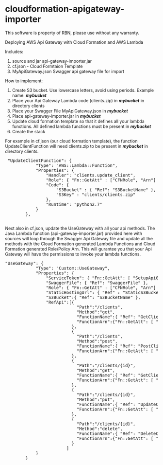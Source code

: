 # cloudformation-apigateway-importer
This software is property of RBN, please use without any warranty. 

Deploying AWS Api Gateway with Cloud Formation and AWS Lambda

Includes:
<ol>
<li>source and jar api-gateway-importer.jar</li>
<li>cf.json - Cloud Formtaion Template</li>
<li> MyApiGateway.json Swagger api gateway file for import</li>
</ol>

How to implement:
<ol>
<li>Create S3 bucket. Use lowercase letters, avoid using periods. Example name:  <i><b>mybucket</b></i></li>
<li>Place your Api Gateway Lambda code (clients.zip) in  <i><b>mybucket</b></i> in directory clients</li>
<li>Place your Swagger File MyApiGateway.json in  <i><b>mybucket</b></i></li>
<li>Place api-gateway-importer.jar in  <i><b>mybucket</b></i></li>
<li>Update cloud formation template so that it defines all your lambda functions. All defined lambda functions must be present in  <i><b>mybucket</b></i></li>
<li>Create the stack </li>
</ol>

<p>For example in cf.json (our cloud formation template), the function UpdateClientFunction will need clients.zip to be present in <i><b>mybucket</b></i> in directory clients.</p>
 

 <pre>
 "UpdateClientFunction": {
            "Type": "AWS::Lambda::Function",
            "Properties": {
                "Handler": "clients.update_client",
                "Role": { "Fn::GetAtt" : ["CFNRole", "Arn"] },
                "Code": {
                    "S3Bucket" : { "Ref": "S3BucketName" },
                    "S3Key" : "clients/clients.zip"
                },
                "Runtime": "python2.7"
            }
        },

</pre>


Next also in cf.json, update the UseGateway with all your api methods. The Java Lambda function (api-gateway-importer.jar) provided here with sources will loop through the Swagger Api Gateway file and update all the methods with the Cloud Formation generated Lambda Functions and Cloud Formation generated Role/Policy Arn. This will gurantee you that your Api Gateway will have the permissions to invoke your lambda functions. 

<pre>
"UseGateway": {
            "Type": "Custom::UseGateway",
            "Properties": {
                "ServiceToken": { "Fn::GetAtt": [ "SetupApiGatewayFunction", "Arn"] },
                "SwaggerFile": { "Ref": "SwaggerFile" },
                "Role": { "Fn::GetAtt" : ["CFNRole", "Arn"] },
                "StaticHostingUrl": { "Ref" : "StaticS3Bucket"},
                "S3Bucket":{ "Ref": "S3BucketName" },
                "RefApi":[{
                            "Path":"/clients",
                            "Method":"get",
                            "FunctionName":{ "Ref": "GetClientsFunction" },
                            "FunctionArn":{"Fn::GetAtt": [ "GetClientsFunction", "Arn"]}
                          },
                          {
                            "Path":"/clients",
                            "Method":"post",
                            "FunctionName":{ "Ref": "PostClientsFunction" },
                            "FunctionArn":{"Fn::GetAtt": [ "PostClientsFunction", "Arn"]}
                          },
                          {
                            "Path":"/clients/{id}",
                            "Method":"get",
                            "FunctionName":{ "Ref": "GetClientFunction" },
                            "FunctionArn":{"Fn::GetAtt": [ "GetClientFunction", "Arn"]}
                          },
                          {
                            "Path":"/clients/{id}",
                            "Method":"put",
                            "FunctionName":{ "Ref": "UpdateClientFunction" },
                            "FunctionArn":{"Fn::GetAtt": [ "UpdateClientFunction", "Arn"]}
                          },
                          {
                            "Path":"/clients/{id}",
                            "Method":"delete",
                            "FunctionName":{ "Ref": "DeleteClientFunction" },
                            "FunctionArn":{"Fn::GetAtt": [ "DeleteClientFunction", "Arn"]}
                          }
                        ]
            }
        }

</pre>

